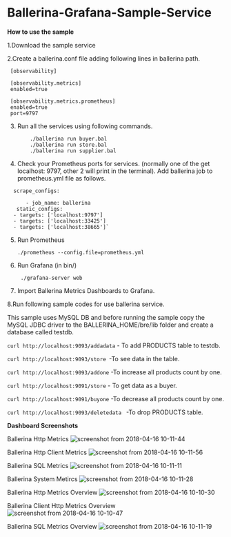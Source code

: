 # Ballerina-Grafana-Sample-Service

<b>How to use the sample</b>

1.Download the sample service

2.Create a ballerina.conf file adding following lines in ballerina path.
   
  
     [observability]
     
     [observability.metrics]
     enabled=true
   
     [observability.metrics.prometheus]
     enabled=true
     port=9797
     

3. Run all the services using following commands.

           ./ballerina run buyer.bal
           ./ballerina run store.bal
           ./ballerina run supplier.bal
          
4. Check your Prometheus ports for services. (normally one of the get localhost: 9797, other 2 will print in the terminal). Add ballerina job to prometheus.yml file as follows.

 `  scrape_configs:`
          
          - job_name: ballerina
       static_configs:
      - targets: ['localhost:9797']
      - targets: ['localhost:33425']
      - targets: ['localhost:38665']`

      
5. Run Prometheus

    `./prometheus --config.file=prometheus.yml`

6. Run Grafana (in bin/)

   ` ./grafana-server web`

7. Import Ballerina Metrics Dashboards to Grafana.

8.Run following sample codes for use ballerina service.

This sample uses MySQL DB and before running the sample copy the  MySQL JDBC driver to the BALLERINA_HOME/bre/lib folder and create a database called testdb.

`curl http://localhost:9093/addadata` - To add PRODUCTS table to testdb.

`curl http://localhost:9093/store `-To see data in the table.

`curl http://localhost:9093/addone` -To increase all products count by one.

`curl http://localhost:9091/store` - To get data as a buyer.

`curl http://localhost:9091/buyone` -To decrease all products count by one.

`curl http://localhost:9093/deletedata ` -To drop PRODUCTS table.


<b>Dashboard Screenshots</b> 

Ballerina Http Metrics
![screenshot from 2018-04-16 10-11-44](https://user-images.githubusercontent.com/29086284/38790525-8422efca-415f-11e8-9461-71ebfdcf9e49.png)

Ballerina Http Client Metrics
![screenshot from 2018-04-16 10-11-56](https://user-images.githubusercontent.com/29086284/38790511-5e1dc0a2-415f-11e8-8d72-dab67cbe9c4b.png)

Ballerina SQL Metrics
![screenshot from 2018-04-16 10-11-11](https://user-images.githubusercontent.com/29086284/38790560-adbdb43c-415f-11e8-8049-9ea9924b4d29.png)

Ballerina System Metircs 
![screenshot from 2018-04-16 10-11-28](https://user-images.githubusercontent.com/29086284/38790570-c8da99c4-415f-11e8-9827-9ada226a3d22.png)

Ballerina Http Metrics Overview
![screenshot from 2018-04-16 10-10-30](https://user-images.githubusercontent.com/29086284/38790601-f46fad5e-415f-11e8-8b41-6959f477d997.png)

Ballerina Client Http Metrics Overview
![screenshot from 2018-04-16 10-10-47](https://user-images.githubusercontent.com/29086284/38790612-115c373e-4160-11e8-932e-875a738e92f9.png)

Ballerina SQL Metrics Overview
![screenshot from 2018-04-16 10-11-19](https://user-images.githubusercontent.com/29086284/38790624-2755110a-4160-11e8-9163-a4cda95ff7d0.png)
